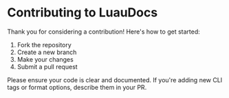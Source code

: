 # Contributing to LuauDocs

Thank you for considering a contribution! Here's how to get started:

1. Fork the repository
2. Create a new branch
3. Make your changes
4. Submit a pull request

Please ensure your code is clear and documented. If you're adding new CLI tags or format options, describe them in your PR.